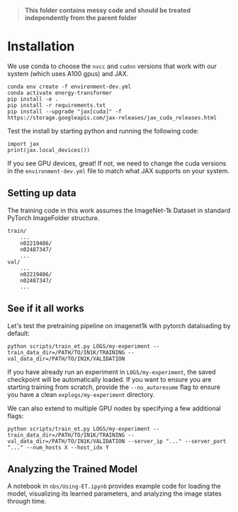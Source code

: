 > **This folder contains messy code and should be treated independently from the parent folder**

# Installation

We use conda to choose the `nvcc` and `cudnn` versions that work with our system (which uses A100 gpus) and JAX.

```
conda env create -f environment-dev.yml
conda activate energy-transformer
pip install -e .
pip install -r requirements.txt
pip install --upgrade "jax[cuda]" -f https://storage.googleapis.com/jax-releases/jax_cuda_releases.html
```

Test the install by starting python and running the following code:

```
import jax
print(jax.local_devices())
```

If you see GPU devices, great! If not, we need to change the cuda versions in the `environment-dev.yml` file to match what JAX supports on your system.

## Setting up data

The training code in this work assumes the ImageNet-1k Dataset in standard PyTorch ImageFolder structure. 

```
train/
    ...
    n02219486/
    n02487347/
    ...
val/
    ...
    n02219486/
    n02487347/
    ...
```

## See if it all works

Let's test the pretraining pipeline on imagenet1k with pytorch dataloading by default:

```
python scripts/train_et.py LOGS/my-experiment --train_data_dir=/PATH/TO/IN1K/TRAINING --val_data_dir=/PATH/TO/IN1K/VALIDATION 
```

If you have already run an experiment in `LOGS/my-experiment`, the saved checkpoint will be automatically loaded. If you want to ensure you are starting training from scratch, provide the `--no_autoresume` flag to ensure you have a clean `explogs/my-experiment` directory.

We can also extend to multiple GPU nodes by specifying a few additional flags:

```
python scripts/train_et.py LOGS/my-experiment --train_data_dir=/PATH/TO/IN1K/TRAINING --val_data_dir=/PATH/TO/IN1K/VALIDATION --server_ip "..." --server_port "..." --num_hosts X --host_idx Y
```

## Analyzing the Trained Model
A notebook in `nbs/Using-ET.ipynb` provides example code for loading the model, visualizing its learned parameters, and analyzing the image states through time.